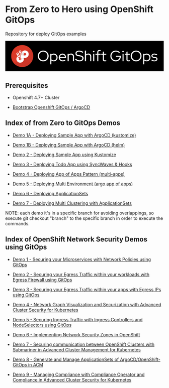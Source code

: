 # From Zero to Hero using OpenShift GitOps

Repository for deploy GitOps examples

![alt text](https://raw.githubusercontent.com/jgwest/docs/app-set-introduction-blog/assets/openshift-gitops-banner.png)

## Prerequisites

* Openshift 4.7+ Cluster

* [Bootstrap Openshift GitOps / ArgoCD](https://github.com/RedHat-EMEA-SSA-Team/ns-gitops/tree/bootstrap)

## Index of from Zero to GitOps Demos

* [Demo 1A - Deploying Sample App with ArgoCD (kustomize)](https://github.com/RedHat-EMEA-SSA-Team/ns-gitops/tree/single-app)

* [Demo 1B - Deploying Sample App with ArgoCD (helm)](https://github.com/RedHat-EMEA-SSA-Team/ns-gitops/tree/single-app-helm)

* [Demo 2 - Deploying Sample App using Kustomize](https://github.com/RedHat-EMEA-SSA-Team/ns-gitops/tree/single-app#simple-app-with-kustomize)

* [Demo 3 - Deploying Todo App using SyncWaves & Hooks](https://github.com/RedHat-EMEA-SSA-Team/ns-gitops/tree/app-syncwaves)

* [Demo 4 - Deploying App of Apps Pattern (multi-apps)](https://github.com/RedHat-EMEA-SSA-Team/ns-gitops/tree/app-of-apps)

* [Demo 5 - Deploying Multi Environment (argo app of apps)](https://github.com/RedHat-EMEA-SSA-Team/ns-gitops/tree/multienv)

* [Demo 6 - Deploying ApplicationSets](https://github.com/RedHat-EMEA-SSA-Team/ns-gitops/tree/appsets)

* [Demo 7 - Deploying Multi Clustering with ApplicationSets](https://github.com/RedHat-EMEA-SSA-Team/ns-gitops/tree/multicluster)

NOTE: each demo it's in a specific branch for avoiding overlappings, so execute git checkout
"branch" to the specific branch in order to execute the commands.

## Index of OpenShift Network Security Demos using GitOps

* [Demo 1 - Securing your Microservices with Network Policies using GitOps](https://github.com/RedHat-EMEA-SSA-Team/ns-gitops/tree/netpol)

* [Demo 2 - Securing your Egress Traffic within your workloads with Egress Firewall using GitOps](https://github.com/RedHat-EMEA-SSA-Team/ns-gitops/tree/egressfw)

* [Demo 3 - Securing your Egress Traffic within your apps with Egress IPs using GitOps](https://github.com/RedHat-EMEA-SSA-Team/ns-gitops/tree/egressip)

* [Demo 4 - Network Graph Visualization and Securization with Advanced Cluster Security for Kubernetes](https://github.com/RedHat-EMEA-SSA-Team/ns-gitops/tree/networkacs)

* [Demo 5 - Securing Ingress Traffic with Ingress Controllers and NodeSelectors using GitOps](https://github.com/RedHat-EMEA-SSA-Team/ns-gitops/tree/ingress)

* [Demo 6 - Implementing Network Security Zones in OpenShift](https://github.com/RedHat-EMEA-SSA-Team/ns-gitops/tree/seczones)

* [Demo 7 - Securing communication between OpenShift Clusters with Submariner in Advanced Cluster Management for Kubernetes](https://github.com/RedHat-EMEA-SSA-Team/ns-gitops/tree/submariner)

* [Demo 8 - Generate and Manage ApplicationSets of ArgoCD/OpenShift-GitOps in ACM  ](https://github.com/RedHat-EMEA-SSA-Team/ns-gitops/tree/acmgitops)

* [Demo 9 - Managing Compliance with Compliance Operator and Compliance in Advanced Cluster Security for Kubernetes](https://github.com/RedHat-EMEA-SSA-Team/ns-gitops/tree/compliance)
